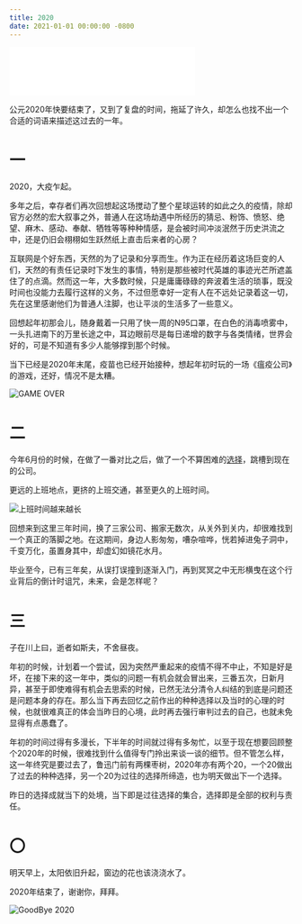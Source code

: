 ```yaml
---
title: 2020
date: 2021-01-01 00:00:00 -0800
---
```


<iframe frameborder="no" border="0" marginwidth="0" marginheight="0" width=330 height=86 src="//music.163.com/outchain/player?type=2&id=30474385&auto=1&height=66"></iframe>

公元2020年快要结束了，又到了复盘的时间，拖延了许久，却怎么也找不出一个合适的词语来描述这过去的一年。

# 一

2020，大疫乍起。

多年之后，幸存者们再次回想起这场搅动了整个星球运转的如此之久的疫情，除却官方必然的宏大叙事之外，普通人在这场劫遇中所经历的猜忌、粉饰、愤怒、绝望、麻木、感动、奉献、牺牲等等种种情感，是会被时间冲淡泯然于历史洪流之中，还是仍旧会栩栩如生跃然纸上直击后来者的心房？

互联网是个好东西，天然的为了记录和分享而生。作为正在经历着这场巨变的人们，天然的有责任记录时下发生的事情，特别是那些被时代英雄的事迹光芒所遮盖住了的点滴。然而这一年，大多数时候，只是庸庸碌碌的奔波着生活的琐事，既没时间也没能力去履行这样的义务，不过但愿幸好一定有人在不远处记录着这一切，先在这里感谢他们为普通人注脚，也让平淡的生活多了一些意义。

回想起年初那会儿，随身戴着一只用了快一周的N95口罩，在白色的消毒喷雾中，一头扎进南下的万里长途之中，耳边眼前尽是每日递增的数字与各类情绪，世界会好的，可是不知道有多少人能够撑到那个时候。

当下已经是2020年末尾，疫苗也已经开始接种，想起年初时玩的一场《瘟疫公司》的游戏，还好，情况不是太糟。

![GAME OVER](https://jixiaoyong.github.io/images/20201231204957.jpg)

# 二

今年6月份的时候，在做了一番对比之后，做了一个不算困难的[选择](https://xiaoyong.ml/imissyou/posts/84aada62/)，跳槽到现在的公司。

更远的上班地点，更挤的上班交通，甚至更久的上班时间。


![上班时间越来越长](https://jixiaoyong.github.io/images/20201231205217.png)

回想来到这里三年时间，换了三家公司、搬家无数次，从关外到关内，却很难找到一个真正的落脚之地。在这期间，身边人影匆匆，嘈杂喧哗，恍若掉进兔子洞中，千变万化，虽置身其中，却虚幻如镜花水月。

毕业至今，已有三年矣，从误打误撞到逐渐入门，再到冥冥之中无形横曳在这个行业背后的倒计时诅咒，未来，会是怎样呢？



# 三

子在川上曰，逝者如斯夫，不舍昼夜。

年初的时候，计划着一个尝试，因为突然严重起来的疫情不得不中止，不知是好是坏，在接下来的这一年中，类似的问题一有机会就会冒出来，三番五次，日新月异，甚至于即使难得有机会去思索的时候，已然无法分清令人纠结的到底是问题还是问题本身的存在。那么当下再去回忆之前作出的种种选择以及当时的心理的时候，也就很难真正的体会当昨日的心境，此时再去强行审判过去的自己，也就未免显得有点愚蠢了。

年初的时间过得有多漫长，下半年的时间就过得有多匆忙，以至于现在想要回顾整个2020年的时候，很难找到什么值得专门拎出来谈一谈的细节。但不管怎么样，这一年终究是要过去了，鲁迅门前有两棵枣树，2020年亦有两个20，一个20做出了过去的种种选择，另一个20为过往的选择所缔造，也为明天做出下一个选择。

昨日的选择成就当下的处境，当下即是过往选择的集合，选择即是全部的权利与责任。

# 〇

明天早上，太阳依旧升起，窗边的花也该浇浇水了。

2020年结束了，谢谢你，拜拜。

![GoodBye 2020](https://jixiaoyong.github.io/images/20201231220911.png)


